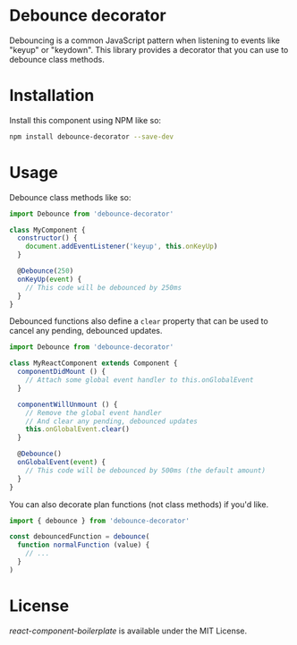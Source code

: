 # Debounce decorator

Debouncing is a common JavaScript pattern when listening to events like "keyup" or "keydown".
This library provides a decorator that you can use to debounce class methods.

# Installation

Install this component using NPM like so:
```bash
npm install debounce-decorator --save-dev
```

# Usage

Debounce class methods like so:

```javascript
import Debounce from 'debounce-decorator'

class MyComponent {
  constructor() {
    document.addEventListener('keyup', this.onKeyUp)
  }

  @Debounce(250)
  onKeyUp(event) {
    // This code will be debounced by 250ms
  }
}
```

Debounced functions also define a `clear` property that can be used to cancel any pending, debounced updates.


```javascript
import Debounce from 'debounce-decorator'

class MyReactComponent extends Component {
  componentDidMount () {
    // Attach some global event handler to this.onGlobalEvent
  }

  componentWillUnmount () {
    // Remove the global event handler
    // And clear any pending, debounced updates
    this.onGlobalEvent.clear()
  }

  @Debounce()
  onGlobalEvent(event) {
    // This code will be debounced by 500ms (the default amount)
  }
}
```

You can  also decorate plan functions (not class methods) if you'd like.

```javascript
import { debounce } from 'debounce-decorator'

const debouncedFunction = debounce(
  function normalFunction (value) {
    // ...
  }
)
```

# License

*react-component-boilerplate* is available under the MIT License.
